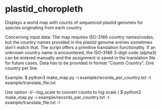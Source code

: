 # plastid_choropleth

Displays a world map with counts of sequenced plastid genomes for species originating from each country.

Concerning input data:
The map requires ISO-3166 country names/codes, but the country names provided in the plastid genome entries sometimes don't match that.
The script offers a primitive translation functionality. If an unknown country name is encountered, the ISO-3166 3-digit code (alpha3) can be entered manually and the assignment is saved in the translation file for future cases.
Data has to be provided in format "Counts Country". One country per line.

Example: 
$ python3 make_map.py -i example/records_per_country.txt -t example/translate_file.txt

Use option -l/--log_scale to convert counts to log scale (
$ python3 make_map.py -i example/records_per_country.txt -t example/translate_file.txt -l

